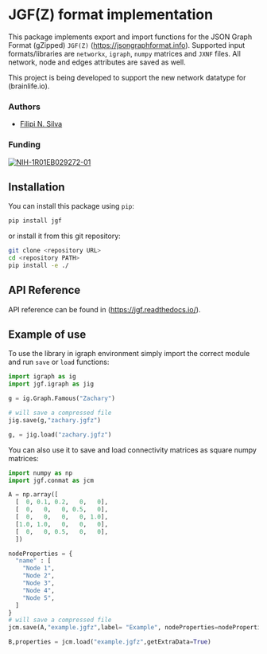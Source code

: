
# JGF(Z) format implementation
This package implements export and import functions for the JSON Graph Format (gZipped) `JGF(Z)` (https://jsongraphformat.info). Supported input formats/libraries are `networkx`, `igraph`, `numpy` matrices and `JXNF` files. All network, node and edges attributes are saved as well.

This project is being developed to support the new network datatype for (brainlife.io).

### Authors
- [Filipi N. Silva](filsilva@iu.edu)

<!-- ### Contributors
- Franco Pestilli (franpest@indiana.edu) -->

### Funding
[![NIH-1R01EB029272-01](https://img.shields.io/badge/NIH-1R01EB029272_01-blue.svg)](https://www.nibib.nih.gov/node/113361)


<!-- ### Citations

1. Adai, Alex T., Shailesh V. Date, Shannon Wieland, and Edward M. Marcotte. "LGL: creating a map of protein function with an algorithm for visualizing very large biological networks." Journal of molecular biology 340, no. 1 (2004): 179-190. [https://doi.org/10.1016/j.jmb.2004.04.047](https://doi.org/10.1016/j.jmb.2004.04.047) -->

## Installation 

You can install this package using `pip`:

```bash
pip install jgf
```

or install it from this git repository:

```bash
git clone <repository URL>
cd <repository PATH>
pip install -e ./
```

## API Reference

API reference can be found in (https://jgf.readthedocs.io/).

## Example of use

To use the library in igraph environment simply import the correct module and run `save` or `load` functions:

```python
import igraph as ig
import jgf.igraph as jig

g = ig.Graph.Famous("Zachary")

# will save a compressed file
jig.save(g,"zachary.jgfz")

g, = jig.load("zachary.jgfz")
```

You can also use it to save and load connectivity matrices as square numpy matrices:

```python
import numpy as np
import jgf.conmat as jcm

A = np.array([
  [  0, 0.1, 0.2,   0,   0],
  [  0,   0,   0, 0.5,   0],
  [  0,   0,   0,   0, 1.0],
  [1.0, 1.0,   0,   0,   0],
  [  0,   0, 0.5,   0,   0],
  ])

nodeProperties = {
  "name" : [
    "Node 1",
    "Node 2",
    "Node 3",
    "Node 4",
    "Node 5",
  ]
}
# will save a compressed file
jcm.save(A,"example.jgfz",label= "Example", nodeProperties=nodeProperties)

B,properties = jcm.load("example.jgfz",getExtraData=True)
```

